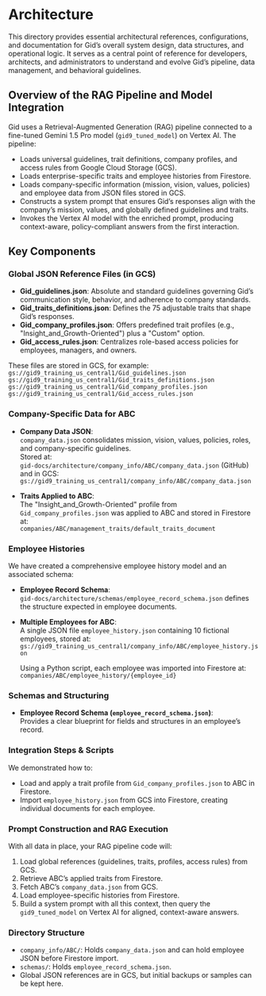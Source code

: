 # Architecture

This directory provides essential architectural references, configurations, and documentation for Gid’s overall system design, data structures, and operational logic. It serves as a central point of reference for developers, architects, and administrators to understand and evolve Gid’s pipeline, data management, and behavioral guidelines.

## Overview of the RAG Pipeline and Model Integration

Gid uses a Retrieval-Augmented Generation (RAG) pipeline connected to a fine-tuned Gemini 1.5 Pro model (`gid9_tuned_model`) on Vertex AI. The pipeline:

- Loads universal guidelines, trait definitions, company profiles, and access rules from Google Cloud Storage (GCS).
- Loads enterprise-specific traits and employee histories from Firestore.
- Loads company-specific information (mission, vision, values, policies) and employee data from JSON files stored in GCS.
- Constructs a system prompt that ensures Gid’s responses align with the company’s mission, values, and globally defined guidelines and traits.
- Invokes the Vertex AI model with the enriched prompt, producing context-aware, policy-compliant answers from the first interaction.

## Key Components

### Global JSON Reference Files (in GCS)
- **Gid_guidelines.json**: Absolute and standard guidelines governing Gid’s communication style, behavior, and adherence to company standards.
- **Gid_traits_definitions.json**: Defines the 75 adjustable traits that shape Gid’s responses.
- **Gid_company_profiles.json**: Offers predefined trait profiles (e.g., "Insight_and_Growth-Oriented") plus a "Custom" option.
- **Gid_access_rules.json**: Centralizes role-based access policies for employees, managers, and owners.

These files are stored in GCS, for example:  
`gs://gid9_training_us_central1/Gid_guidelines.json`  
`gs://gid9_training_us_central1/Gid_traits_definitions.json`  
`gs://gid9_training_us_central1/Gid_company_profiles.json`  
`gs://gid9_training_us_central1/Gid_access_rules.json`

### Company-Specific Data for ABC

- **Company Data JSON**:  
  `company_data.json` consolidates mission, vision, values, policies, roles, and company-specific guidelines.  
  Stored at:  
  `gid-docs/architecture/company_info/ABC/company_data.json` (GitHub)  
  and in GCS:  
  `gs://gid9_training_us_central1/company_info/ABC/company_data.json`

- **Traits Applied to ABC**:  
  The "Insight_and_Growth-Oriented" profile from `Gid_company_profiles.json` was applied to ABC and stored in Firestore at:  
  `companies/ABC/management_traits/default_traits_document`

### Employee Histories

We have created a comprehensive employee history model and an associated schema:

- **Employee Record Schema**:  
  `gid-docs/architecture/schemas/employee_record_schema.json` defines the structure expected in employee documents.

- **Multiple Employees for ABC**:  
  A single JSON file `employee_history.json` containing 10 fictional employees, stored at:  
  `gs://gid9_training_us_central1/company_info/ABC/employee_history.json`

  Using a Python script, each employee was imported into Firestore at:  
  `companies/ABC/employee_history/{employee_id}`

### Schemas and Structuring

- **Employee Record Schema (`employee_record_schema.json`)**:  
  Provides a clear blueprint for fields and structures in an employee’s record.

### Integration Steps & Scripts

We demonstrated how to:
- Load and apply a trait profile from `Gid_company_profiles.json` to ABC in Firestore.
- Import `employee_history.json` from GCS into Firestore, creating individual documents for each employee.

### Prompt Construction and RAG Execution

With all data in place, your RAG pipeline code will:
1. Load global references (guidelines, traits, profiles, access rules) from GCS.
2. Retrieve ABC’s applied traits from Firestore.
3. Fetch ABC’s `company_data.json` from GCS.
4. Load employee-specific histories from Firestore.
5. Build a system prompt with all this context, then query the `gid9_tuned_model` on Vertex AI for aligned, context-aware answers.

### Directory Structure

- `company_info/ABC/`: Holds `company_data.json` and can hold employee JSON before Firestore import.
- `schemas/`: Holds `employee_record_schema.json`.
- Global JSON references are in GCS, but initial backups or samples can be kept here.

